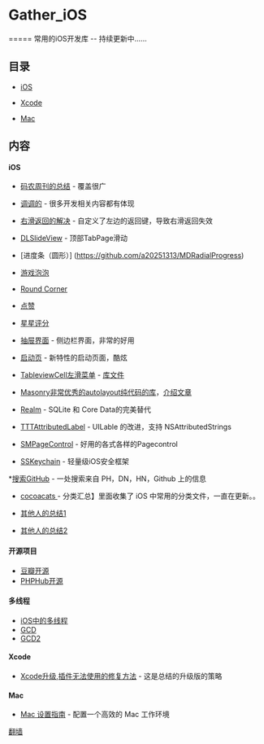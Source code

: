 # Gather_iOS

=====
常用的iOS开发库 -- 持续更新中……

## 目录


* [iOS](#iOS)
	
* [Xcode](#Xcode)
	
* [Mac](#Mac)

## 内容


#### iOS

* [码农周刊的总结](https://github.com/nemoTyrant/manong#IOS) - 覆盖很广
* [调调的](http://ioser.org/) - 很多开发相关内容都有体现
	
* [右滑返回的解决](http://strivingboy.github.io/blog/2014/12/07/ios7-interactive-pop-with-custom-back-button/) - 自定义了左边的返回键，导致右滑返回失效
 
* [DLSlideView](https://github.com/agdsdl/DLSlideView) - 顶部TabPage滑动 
* [进度条（圆形）] (https://github.com/a20251313/MDRadialProgress)
* [游戏泡泡](https://github.com/KittenYang/KYFloatingBubble)
* [Round Corner](https://github.com/mapedd/TKRoundedView)
* [点赞](https://github.com/matthewcheok/MCFireworksButton)
* [星星评分](https://github.com/TinyQ/TQStarRatingView)
* [抽屉界面](https://github.com/JPluto/DDMenuController) - 侧边栏界面，非常的好用
* [启动页](https://github.com/IFTTT/JazzHands) - 新特性的启动页面，酷炫
* [TableviewCell左滑菜单](http://www.cocoachina.com/ios/20151118/14243.html) - [库文件](https://github.com/JazysYu/JZTableViewRowAction)
* [Masonry非常优秀的autolayout纯代码的库](https://github.com/SnapKit/Masonry)，[介绍文章](http://www.cocoachina.com/ios/20141219/10702.html)
* [Realm](http://swift.gg/2015/12/08/building-a-todo-app-using-realm-and-swift/) - SQLite 和 Core Data的完美替代
* [TTTAttributedLabel](https://github.com/TTTAttributedLabel/TTTAttributedLabel) - UILable 的改进，支持 NSAttributedStrings
* [SMPageControl](https://github.com/Spaceman-Labs/SMPageControl) - 好用的各式各样的Pagecontrol
* [SSKeychain](https://github.com/soffes/sskeychain) - 轻量级iOS安全框架








*[搜索GitHub](http://thesearch.im/?utm_source=next.36kr.com) - 一处搜索来自 PH，DN，HN，Github 上的信息 


 
* [cocoacats ](http://cocoacats.com/) - 分类汇总】里面收集了 iOS 中常用的分类文件，一直在更新。。

* [其他人的总结1](https://github.com/Tim9Liu9/TimLiu-iOS)
* [其他人的总结2](https://github.com/JanzTam/MyGithubMark)

#### 开源项目

* [豆瓣开源](http://www.dongwm.com/archives/codekai-yuan-liao/?hmsr=toutiao.io&utm_medium=toutiao.io&utm_source=toutiao.io)
* [PHPHub开源](http://segmentfault.com/a/1190000004097502?utm_source=Weibo&utm_medium=shareLink&utm_campaign=socialShare)
	

#### 多线程
* [iOS中的多线程](http://my.oschina.net/aofe/blog/270093#OSC_h2_3)
* [GCD](http://blog.csdn.net/q199109106q/article/details/8566300)
* [GCD2](http://www.cnblogs.com/pure/archive/2013/03/31/2977420.html)



#### Xcode
- [Xcode升级,插件无法使用的修复方法](http://www.cnblogs.com/fengtengfei/p/4678146.html) - 这是总结的升级版的策略
	
#### Mac
	
- [Mac 设置指南](https://github.com/macdao/ocds-guide-to-setting-up-mac) - 配置一个高效的 Mac 工作环境
	
[翻墙](https://www.fyvps.com/shadow.html)
	
		